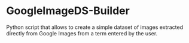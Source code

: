 # GoogleImageDS-Builder
Python script that allows to create a simple dataset of images extracted directly from Google Images from a term entered by the user.
